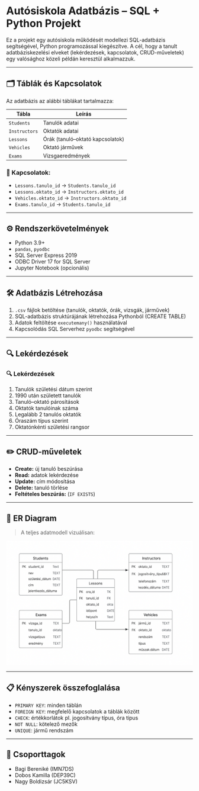 
# Autósiskola Adatbázis – SQL + Python Projekt

Ez a projekt egy autósiskola működését modellezi SQL-adatbázis segítségével, Python programozással kiegészítve. A cél, hogy a tanult adatbáziskezelési elveket (lekérdezések, kapcsolatok, CRUD-műveletek) egy valósághoz közeli példán keresztül alkalmazzuk.

---

## 🗂️ Táblák és Kapcsolatok

Az adatbázis az alábbi táblákat tartalmazza:

| Tábla         | Leírás |
|---------------|--------|
| `Students`    | Tanulók adatai |
| `Instructors` | Oktatók adatai |
| `Lessons`     | Órák (tanuló–oktató kapcsolatok) |
| `Vehicles`    | Oktató járművek |
| `Exams`       | Vizsgaeredmények |

### 🔗 Kapcsolatok:

- `Lessons.tanulo_id` → `Students.tanulo_id`
- `Lessons.oktato_id` → `Instructors.oktato_id`
- `Vehicles.oktato_id` → `Instructors.oktato_id`
- `Exams.tanulo_id` → `Students.tanulo_id`

---

## ⚙️ Rendszerkövetelmények

- Python 3.9+
- `pandas`, `pyodbc`
- SQL Server Express 2019
- ODBC Driver 17 for SQL Server
- Jupyter Notebook (opcionális)

---

## 🛠️ Adatbázis Létrehozása

1. `.csv` fájlok betöltése (tanulók, oktatók, órák, vizsgák, járművek)
2. SQL-adatbázis struktúrájának létrehozása Pythonból (CREATE TABLE)
3. Adatok feltöltése `executemany()` használatával
4. Kapcsolódás SQL Serverhez `pyodbc` segítségével

---

## 🔍 Lekérdezések

### 🔍 Lekérdezések

1. Tanulók születési dátum szerint
2. 1990 után született tanulók
3. Tanuló–oktató párosítások
4. Oktatók tanulóinak száma
5. Legalább 2 tanulós oktatók
6. Óraszám típus szerint
7. Oktatónkénti születési rangsor


---

## ✏️ CRUD-műveletek

- **Create:** új tanuló beszúrása
- **Read:** adatok lekérdezése
- **Update:** cím módosítása
- **Delete:** tanuló törlése
- **Feltételes beszúrás:** (`IF EXISTS`)

---

## 🧩 ER Diagram

> A teljes adatmodell vizuálisan:

![ER Diagram](diagram.png)

---

## 📋 Kényszerek összefoglalása

- `PRIMARY KEY`: minden táblán
- `FOREIGN KEY`: megfelelő kapcsolatok a táblák között
- `CHECK`: értékkorlátok pl. jogosítvány típus, óra típus
- `NOT NULL`: kötelező mezők
- `UNIQUE`: jármű rendszám

---

## 👤 Csoporttagok

- Bagi Bereniké (IMN7DS)
- Dobos Kamilla (DEP39C)
- Nagy Boldizsár (JC5KSV)
